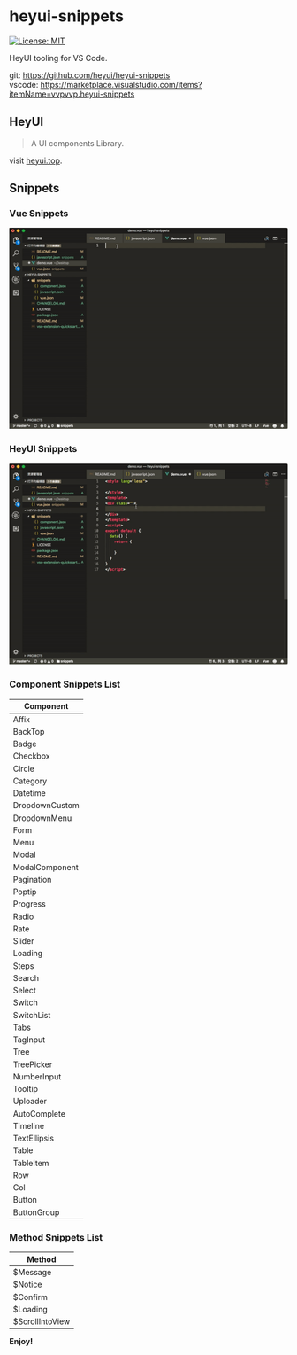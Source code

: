 # heyui-snippets

[![License: MIT](https://img.shields.io/badge/License-MIT-yellow.svg?style=flat-square)](LICENSE)  

HeyUI tooling for VS Code.

git: https://github.com/heyui/heyui-snippets  
vscode: https://marketplace.visualstudio.com/items?itemName=vvpvvp.heyui-snippets

## HeyUI

>A UI components Library.

visit [heyui.top](http://www.heyui.top).

## Snippets

### Vue Snippets

![vue snippets](https://raw.githubusercontent.com/heyui/heyui-snippets/master/imgs/vue.gif)


### HeyUI Snippets
![component snippets](https://raw.githubusercontent.com/heyui/heyui-snippets/master/imgs/component.gif)


### Component Snippets List

<table>
  <thead>
    <tr>
      <th>Component</th>
    </tr>
  </thead>
  <tbody>
    <tr>
      <td>Affix</td>
    </tr>
    <tr>
      <td>BackTop</td>
    </tr>
    <tr>
      <td>Badge</td>
    </tr>
    <tr>
      <td>Checkbox</td>
    </tr>
    <tr>
      <td>Circle</td>
    </tr>
    <tr>
      <td>Category</td>
    </tr>
    <tr>
      <td>Datetime</td>
    </tr>
    <tr>
      <td>DropdownCustom</td>
    </tr>
    <tr>
      <td>DropdownMenu</td>
    </tr>
    <tr>
      <td>Form</td>
    </tr>
    <tr>
      <td>Menu</td>
    </tr>
    <tr>
      <td>Modal</td>
    </tr>
    <tr>
      <td>ModalComponent</td>
    </tr>
    <tr>
      <td>Pagination</td>
    </tr>
    <tr>
      <td>Poptip</td>
    </tr>
    <tr>
      <td>Progress</td>
    </tr>
    <tr>
      <td>Radio</td>
    </tr>
    <tr>
      <td>Rate</td>
    </tr>
    <tr>
      <td>Slider</td>
    </tr>
    <tr>
      <td>Loading</td>
    </tr>
    <tr>
      <td>Steps</td>
    </tr>
    <tr>
      <td>Search</td>
    </tr>
    <tr>
      <td>Select</td>
    </tr>
    <tr>
      <td>Switch</td>
    </tr>
    <tr>
      <td>SwitchList</td>
    </tr>
    <tr>
      <td>Tabs</td>
    </tr>
    <tr>
      <td>TagInput</td>
    </tr>
    <tr>
      <td>Tree</td>
    </tr>
    <tr>
      <td>TreePicker</td>
    </tr>
    <tr>
      <td>NumberInput</td>
    </tr>
    <tr>
      <td>Tooltip</td>
    </tr>
    <tr>
      <td>Uploader</td>
    </tr>
    <tr>
      <td>AutoComplete</td>
    </tr>
    <tr>
      <td>Timeline</td>
    </tr>
    <tr>
      <td>TextEllipsis</td>
    </tr>
    <tr>
      <td>Table</td>
    </tr>
    <tr>
      <td>TableItem</td>
    </tr>
    <tr>
      <td>Row</td>
    </tr>
    <tr>
      <td>Col</td>
    </tr>
    <tr>
      <td>Button</td>
    </tr>
    <tr>
      <td>ButtonGroup</td>
    </tr>
  </tbody>
</table>

### Method Snippets List

<table>
  <thead>
    <tr>
      <th>Method</th>
    </tr>
  </thead>
  <tbody>
    <tr>
      <td>$Message</td>
    </tr>
    <tr>
      <td>$Notice</td>
    </tr>
    <tr>
      <td>$Confirm</td>
    </tr>
    <tr>
      <td>$Loading</td>
    </tr>
    <tr>
      <td>$ScrollIntoView</td>
    </tr>
  </tbody>
</table>


**Enjoy!**
